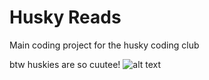 # Husky Reads
Main coding project for the husky coding club

btw huskies are so cuutee!
![alt text](https://www.thesun.co.uk/wp-content/uploads/2017/06/nintchdbpict000330466901.jpg)
